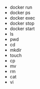  - docker run
 - docker ps
 - docker exec
 - docker stop
 - docker start
 - ls
 - pwd
 - cd
 - mkdir
 - touch
 - cp
 - mv
 - rm
 - cat
 - vi 
